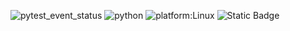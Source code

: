 ![pytest_event_status](https://github.com/github/docs/actions/workflows/python-test.yml/badge.svg?event=push)
![python](https://img.shields.io/badge/Python-3776AB?style=for-the-badge&logo=python&logoColor=white)
![platform:Linux](https://img.shields.io/badge/Linux-FCC624?style=for-the-badge&logo=linux&logoColor=black)
![Static Badge](https://img.shields.io/badge/GNU_AGPLv3-license?style=for-the-badge&logo=GNU_AGPLv3logoColor=black)


